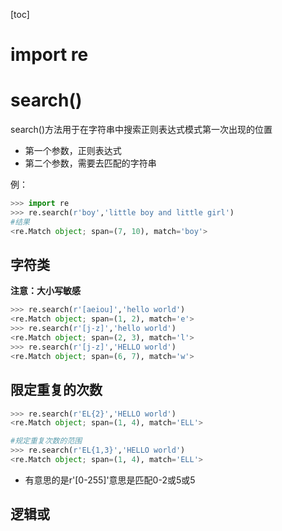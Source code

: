 [toc]

# import re

# search()

search()方法用于在字符串中搜索正则表达式模式第一次出现的位置

* 第一个参数，正则表达式
* 第二个参数，需要去匹配的字符串

例：

```python
>>> import re
>>> re.search(r'boy','little boy and little girl')
#结果
<re.Match object; span=(7, 10), match='boy'>
```

## 字符类

**注意：大小写敏感**

```python
>>> re.search(r'[aeiou]','hello world')
<re.Match object; span=(1, 2), match='e'>
>>> re.search(r'[j-z]','hello world')
<re.Match object; span=(2, 3), match='l'>
>>> re.search(r'[j-z]','HELLO world')
<re.Match object; span=(6, 7), match='w'>
```

## 限定重复的次数

```python
>>> re.search(r'EL{2}','HELLO world')
<re.Match object; span=(1, 4), match='ELL'>

#规定重复次数的范围
>>> re.search(r'EL{1,3}','HELLO world')
<re.Match object; span=(1, 4), match='ELL'>
```

* 有意思的是r'[0-255]'意思是匹配0-2或5或5 

## 逻辑或

